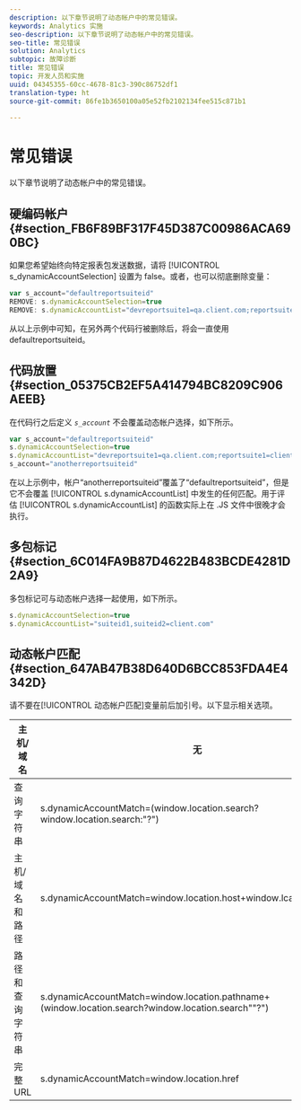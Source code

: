 ```yaml
---
description: 以下章节说明了动态帐户中的常见错误。
keywords: Analytics 实施
seo-description: 以下章节说明了动态帐户中的常见错误。
seo-title: 常见错误
solution: Analytics
subtopic: 故障诊断
title: 常见错误
topic: 开发人员和实施
uuid: 04345355-60cc-4678-81c3-390c86752df1
translation-type: ht
source-git-commit: 86fe1b3650100a05e52fb2102134fee515c871b1

---
```



# 常见错误

以下章节说明了动态帐户中的常见错误。

## 硬编码帐户 {#section_FB6F89BF317F45D387C00986ACA690BC}

如果您希望始终向特定报表包发送数据，请将 [!UICONTROL s_dynamicAccountSelection] 设置为 false。或者，也可以彻底删除变量：

```js
var s_account="defaultreportsuiteid" 
REMOVE: s.dynamicAccountSelection=true 
REMOVE: s.dynamicAccountList="devreportsuite1=qa.client.com;reportsuite1=client.com" 
```

从以上示例中可知，在另外两个代码行被删除后，将会一直使用 defaultreportsuiteid。

## 代码放置 {#section_05375CB2EF5A414794BC8209C906AEEB}

在代码行之后定义 *`s_account`* 不会覆盖动态帐户选择，如下所示。

```js
var s_account="defaultreportsuiteid" 
s.dynamicAccountSelection=true 
s.dynamicAccountList="devreportsuite1=qa.client.com;reportsuite1=client.com" 
s_account="anotherreportsuiteid" 
```

在以上示例中，帐户“anotherreportsuiteid”覆盖了“defaultreportsuiteid”，但是它不会覆盖 [!UICONTROL s.dynamicAccountList] 中发生的任何匹配。用于评估 [!UICONTROL s.dynamicAccountList] 的函数实际上在 .JS 文件中很晚才会执行。

## 多包标记 {#section_6C014FA9B87D4622B483BCDE4281D2A9}

多包标记可与动态帐户选择一起使用，如下所示。

```js
s.dynamicAccountSelection=true 
s.dynamicAccountList="suiteid1,suiteid2=client.com" 
```

## 动态帐户匹配 {#section_647AB47B38D640D6BCC853FDA4E4342D}

请不要在[!UICONTROL 动态帐户匹配]变量前后加引号。以下显示相关选项。

| 主机/域名 | 无 |
|---|---|
| 查询字符串 | s.dynamicAccountMatch=(window.location.search?window.location.search:"?") |
| 主机/域名和路径 | s.dynamicAccountMatch=window.location.host+window.lcation.pathname |
| 路径和查询字符串 | s.dynamicAccountMatch=window.location.pathname+(window.location.search?window.location.search""?") |
| 完整 URL | s.dynamicAccountMatch=window.location.href |

